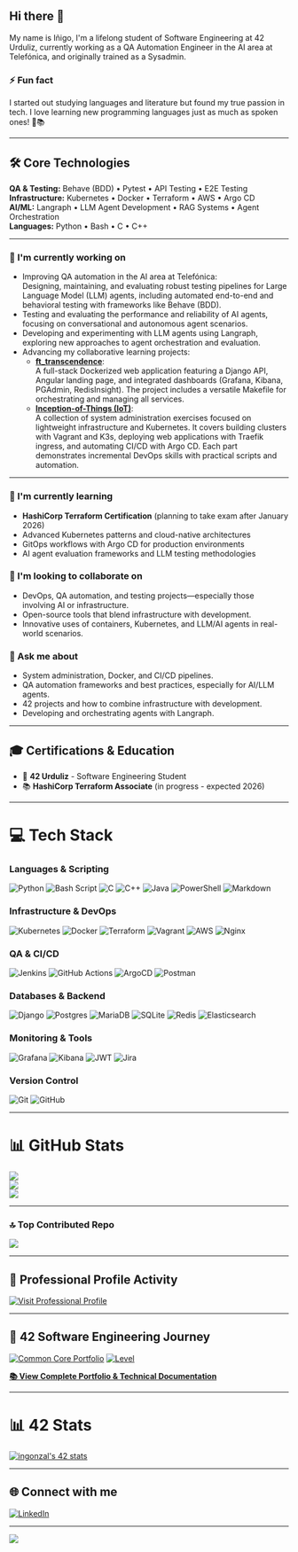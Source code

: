 ## Hi there 👋

My name is Iñigo, I'm a lifelong student of Software Engineering at 42 Urduliz, currently working as a QA Automation Engineer in the AI area at Telefónica, and originally trained as a Sysadmin.

### ⚡ Fun fact
I started out studying languages and literature but found my true passion in tech. I love learning new programming languages just as much as spoken ones! 🐍📚

---

## 🛠️ Core Technologies

**QA & Testing:** Behave (BDD) • Pytest • API Testing • E2E Testing  
**Infrastructure:** Kubernetes • Docker • Terraform • AWS • Argo CD  
**AI/ML:** Langraph • LLM Agent Development • RAG Systems • Agent Orchestration  
**Languages:** Python • Bash • C • C++

---

### 🔭 I'm currently working on

- Improving QA automation in the AI area at Telefónica:  
  Designing, maintaining, and evaluating robust testing pipelines for Large Language Model (LLM) agents, including automated end-to-end and behavioral testing with frameworks like Behave (BDD).
- Testing and evaluating the performance and reliability of AI agents, focusing on conversational and autonomous agent scenarios.
- Developing and experimenting with LLM agents using Langraph, exploring new approaches to agent orchestration and evaluation.
- Advancing my collaborative learning projects: 
  - [**ft_transcendence**](https://github.com/Z3n42/ft_transcendence):  
  A full-stack Dockerized web application featuring a Django API, Angular landing page, and integrated dashboards (Grafana, Kibana, PGAdmin, RedisInsight). The project includes a versatile Makefile for orchestrating and managing all services.
  - [**Inception-of-Things (IoT)**](https://github.com/Mirgc/IoT):  
  A collection of system administration exercises focused on lightweight infrastructure and Kubernetes. It covers building clusters with Vagrant and K3s, deploying web applications with Traefik ingress, and automating CI/CD with Argo CD. Each part demonstrates incremental DevOps skills with practical scripts and automation.

---

### 🌱 I'm currently learning

- **HashiCorp Terraform Certification** (planning to take exam after January 2026)
- Advanced Kubernetes patterns and cloud-native architectures
- GitOps workflows with Argo CD for production environments
- AI agent evaluation frameworks and LLM testing methodologies

### 👯 I'm looking to collaborate on

- DevOps, QA automation, and testing projects—especially those involving AI or infrastructure.
- Open-source tools that blend infrastructure with development.
- Innovative uses of containers, Kubernetes, and LLM/AI agents in real-world scenarios.

### 💬 Ask me about

- System administration, Docker, and CI/CD pipelines.
- QA automation frameworks and best practices, especially for AI/LLM agents.
- 42 projects and how to combine infrastructure with development.
- Developing and orchestrating agents with Langraph.

---

## 🎓 Certifications & Education

- 🎯 **42 Urduliz** - Software Engineering Student
- 📚 **HashiCorp Terraform Associate** (in progress - expected 2026)

---

# 💻 Tech Stack

### Languages & Scripting
![Python](https://img.shields.io/badge/python-3670A0?style=for-the-badge&logo=python&logoColor=ffdd54)
![Bash Script](https://img.shields.io/badge/bash_script-%23121011.svg?style=for-the-badge&logo=gnu-bash&logoColor=white)
![C](https://img.shields.io/badge/c-%2300599C.svg?style=for-the-badge&logo=c&logoColor=white)
![C++](https://img.shields.io/badge/c++-%2300599C.svg?style=for-the-badge&logo=c%2B%2B&logoColor=white)
![Java](https://img.shields.io/badge/java-%23ED8B00.svg?style=for-the-badge&logo=openjdk&logoColor=white)
![PowerShell](https://img.shields.io/badge/PowerShell-%235391FE.svg?style=for-the-badge&logo=powershell&logoColor=white)
![Markdown](https://img.shields.io/badge/markdown-%23000000.svg?style=for-the-badge&logo=markdown&logoColor=white)

### Infrastructure & DevOps
![Kubernetes](https://img.shields.io/badge/kubernetes-%23326ce5.svg?style=for-the-badge&logo=kubernetes&logoColor=white)
![Docker](https://img.shields.io/badge/docker-%230db7ed.svg?style=for-the-badge&logo=docker&logoColor=white)
![Terraform](https://img.shields.io/badge/terraform-%235835CC.svg?style=for-the-badge&logo=terraform&logoColor=white)
![Vagrant](https://img.shields.io/badge/vagrant-%231563FF.svg?style=for-the-badge&logo=vagrant&logoColor=white)
![AWS](https://img.shields.io/badge/AWS-%23FF9900.svg?style=for-the-badge&logo=amazon-aws&logoColor=white)
![Nginx](https://img.shields.io/badge/nginx-%23009639.svg?style=for-the-badge&logo=nginx&logoColor=white)

### QA & CI/CD
![Jenkins](https://img.shields.io/badge/jenkins-%232C5263.svg?style=for-the-badge&logo=jenkins&logoColor=white)
![GitHub Actions](https://img.shields.io/badge/github%20actions-%232671E5.svg?style=for-the-badge&logo=githubactions&logoColor=white)
![ArgoCD](https://img.shields.io/badge/argo-EF7B4D.svg?style=for-the-badge&logo=argo&logoColor=white)
![Postman](https://img.shields.io/badge/Postman-FF6C37?style=for-the-badge&logo=postman&logoColor=white)

### Databases & Backend
![Django](https://img.shields.io/badge/django-%23092E20.svg?style=for-the-badge&logo=django&logoColor=white)
![Postgres](https://img.shields.io/badge/postgres-%23316192.svg?style=for-the-badge&logo=postgresql&logoColor=white)
![MariaDB](https://img.shields.io/badge/MariaDB-003545?style=for-the-badge&logo=mariadb&logoColor=white)
![SQLite](https://img.shields.io/badge/sqlite-%2307405e.svg?style=for-the-badge&logo=sqlite&logoColor=white)
![Redis](https://img.shields.io/badge/redis-%23DD0031.svg?style=for-the-badge&logo=redis&logoColor=white)
![Elasticsearch](https://img.shields.io/badge/elasticsearch-%230377CC.svg?style=for-the-badge&logo=elasticsearch&logoColor=white)

### Monitoring & Tools
![Grafana](https://img.shields.io/badge/grafana-%23F46800.svg?style=for-the-badge&logo=grafana&logoColor=white)
![Kibana](https://img.shields.io/badge/kibana-005571.svg?style=for-the-badge&logo=kibana&logoColor=white)
![JWT](https://img.shields.io/badge/JWT-black?style=for-the-badge&logo=JSON%20web%20tokens)
![Jira](https://img.shields.io/badge/jira-%230A0FFF.svg?style=for-the-badge&logo=jira&logoColor=white)

### Version Control
![Git](https://img.shields.io/badge/git-%23F05033.svg?style=for-the-badge&logo=git&logoColor=white)
![GitHub](https://img.shields.io/badge/github-%23121011.svg?style=for-the-badge&logo=github&logoColor=white)

---

# 📊 GitHub Stats
![](https://github-readme-stats.vercel.app/api?username=Z3n42&theme=dark&hide_border=false&include_all_commits=true&count_private=true&cache_seconds=1600)<br/>
![](https://streak-stats.demolab.com/?user=Z3n42&theme=dark&hide_border=false)<br/>
![](https://github-readme-stats.vercel.app/api/top-langs/?username=Z3n42&theme=dark&hide_border=false&include_all_commits=true&count_private=true&layout=compact&cache_seconds=1600)

---

### 🔝 Top Contributed Repo
![](https://github-contributor-stats.vercel.app/api?username=Z3n42&limit=5&theme=dark&combine_all_yearly_contributions=true)

---

## 💼 Professional Profile Activity

[![Visit Professional Profile](https://img.shields.io/badge/View_Full_Profile-@Inigonzal-success?style=for-the-badge&logo=github&logoColor=white)](https://github.com/Inigonzal)

---

## 🌌 42 Software Engineering Journey

[![Common Core Portfolio](https://img.shields.io/badge/42_Common_Core-16_Projects_Completed-success?style=for-the-badge&logo=42)](https://github.com/Z3n42/Common-Core)
[![Level](https://img.shields.io/badge/Level-7+-purple?style=for-the-badge)](https://github.com/Z3n42/Common-Core)

**[📚 View Complete Portfolio & Technical Documentation](https://github.com/Z3n42/Common-Core)**

---

# 📊 42 Stats
[![ingonzal's 42 stats](https://badge.mediaplus.ma/darkblue/ingonzal?1337Badge=off&UM6P=off)](https://github.com/oakoudad/badge42)

---

## 🌐 Connect with me
[![LinkedIn](https://img.shields.io/badge/LinkedIn-%230077B5.svg?logo=linkedin&logoColor=white)](https://linkedin.com/in/ingonzal) 

---

![](https://komarev.com/ghpvc/?username=Z3n42&color=blue)

<!-- Proudly created with GPRM (https://gprm.itsvg.in) -->

